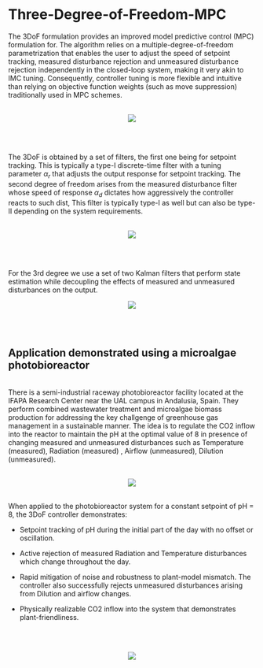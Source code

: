 # Three-Degree-of-Freedom-MPC

The 3DoF formulation provides an improved model predictive control (MPC) formulation for. The algorithm relies on a multiple-degree-of-freedom parametrization that enables the user to adjust the speed of setpoint tracking, measured disturbance rejection and unmeasured disturbance rejection independently in the closed-loop system, making it very akin to IMC tuning. Consequently, controller tuning is more flexible and intuitive than relying on objective function weights (such as move suppression) traditionally used in MPC schemes.
<br>
<br>

<p align = "center">
<image src="https://github.com/user-attachments/assets/30a403f3-fbfa-453e-ac14-04cd35d327f8">
</p>
<br>
<br>

The 3DoF is obtained by a set of filters, the first one being for setpoint tracking. This is typically a type-I discrete-time filter with a tuning parameter $\alpha_r$ that adjusts the output response for setpoint tracking. The second degree of freedom arises from the measured disturbance filter whose speed of response $\alpha_d$ dictates how aggressively the controller reacts to such dist, This filter is typically type-I as well but can also be type-II depending on the system requirements. 
<br>
<br>
<p align="center">
<img src="https://github.com/user-attachments/assets/e2154192-d6df-4abd-8225-a27770ea5e88">
</p>
<br>
<br>

For the 3rd degree we use a set of two Kalman filters that perform state estimation while decoupling the effects of measured and unmeasured disturbances on the output.
<p align="center">
<img src="https://github.com/user-attachments/assets/8d318034-0fe3-4de6-bbe4-b94f9d2b3f96">
</p>

<br>
<br>

## Application demonstrated using a microalgae photobioreactor

<br>
There is a semi-industrial raceway photobioreactor facility located at the IFAPA Research Center near the UAL campus in Andalusia, Spain. They perform combined wastewater treatment and microalgae biomass production for addressing the key challgenge of greenhouse gas management in a sustainable manner. The idea is to regulate the CO2 inflow into the reactor to maintain the pH at the optimal value of 8 in presence of changing measured and unmeasured disturbances such as Temperature (measured), Radiation (measured) , Airflow (unmeasured), Dilution (unmeasured).
<br>
<br>
<p align="center">
<img src="https://github.com/user-attachments/assets/1379b1b3-4a89-45f2-b2a5-9b0914d698fc">
</p>

<br>
When applied to the photobioreactor system for a constant setpoint of pH = 8, the 3DoF controller demonstrates: 

* Setpoint tracking of pH during the initial part of the day with no offset or oscillation. 

* Active rejection of measured Radiation and Temperature disturbances which change throughout the day. 

* Rapid mitigation of noise and robustness to plant-model mismatch. The controller also successfully rejects unmeasured disturbances arising from Dilution and airflow changes.

* Physically realizable CO2 inflow into the system that demonstrates plant-friendliness.  

<br>
<br>
<p align="center">
<img src="https://github.com/user-attachments/assets/2c4726c2-7c65-46e5-bb19-b8bce2dd94e2">
</p>




